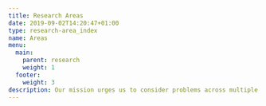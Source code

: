 ```yaml
---
title: Research Areas
date: 2019-09-02T14:20:47+01:00
type: research-area_index
name: Areas
menu:
  main:
    parent: research
    weight: 1
  footer:
    weight: 3
description: Our mission urges us to consider problems across multiple subject areas, both applied and theoretical.  We pursue these problems in the open and share our results in recorded talks and published papers. 
---
```

